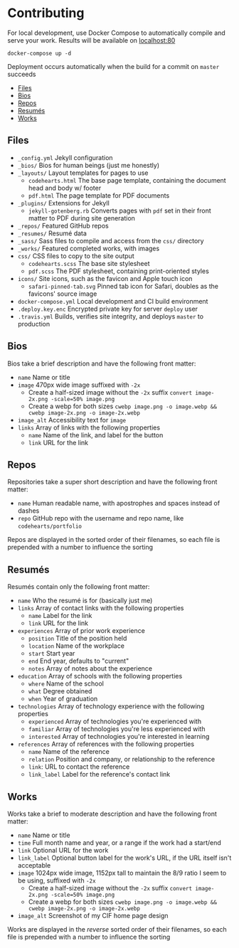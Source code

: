 # Contributing

For local development, use Docker Compose to automatically compile and serve your work. Results will be available on [localhost:80](http://localhost)

```
docker-compose up -d
```

Deployment occurs automatically when the build for a commit on `master` succeeds

- [Files](#files)
- [Bios](#bios)
- [Repos](#repos)
- [Resumés](#resumés)
- [Works](#works)

## Files

- `_config.yml` Jekyll configuration
- `_bios/` Bios for human beings (just me honestly)
- `_layouts/` Layout templates for pages to use
  - `codehearts.html` The base page template, containing the document head and body w/ footer
  - `pdf.html` The page template for PDF documents
- `_plugins/` Extensions for Jekyll
  - `jekyll-gotenberg.rb` Converts pages with `pdf` set in their front matter to PDF during site generation
- `_repos/` Featured GitHub repos
- `_resumes/` Resumé data
- `_sass/` Sass files to compile and access from the `css/` directory
- `_works/` Featured completed works, with images
- `css/` CSS files to copy to the site output
  - `codehearts.scss` The base site stylesheet
  - `pdf.scss` The PDF stylesheet, containing print-oriented styles
- `icons/` Site icons, such as the favicon and Apple touch icon
  - `safari-pinned-tab.svg` Pinned tab icon for Safari, doubles as the favicons' source image
- `docker-compose.yml` Local development and CI build environment
- `.deploy.key.enc` Encrypted private key for server `deploy` user
- `.travis.yml` Builds, verifies site integrity, and deploys `master` to production

## Bios

Bios take a brief description and have the following front matter:

- `name` Name or title
- `image` 470px wide image suffixed with `-2x`
  - Create a half-sized image without the `-2x` suffix `convert image-2x.png -scale=50% image.png`
  - Create a webp for both sizes `cwebp image.png -o image.webp && cwebp image-2x.png -o image-2x.webp`
- `image_alt` Accessibility text for `image`
- `links` Array of links with the following properties
  - `name` Name of the link, and label for the button
  - `link` URL for the link

## Repos

Repositories take a super short description and have the following front matter:

- `name` Human readable name, with apostrophes and spaces instead of dashes
- `repo` GitHub repo with the username and repo name, like `codehearts/portfolio`

Repos are displayed in the sorted order of their filenames, so each file is prepended with a number to influence the sorting

## Resumés

Resumés contain only the following front matter:

- `name` Who the resumé is for (basically just me)
- `links` Array of contact links with the following properties
  - `name` Label for the link
  - `link` URL for the link
- `experiences` Array of prior work experience
  - `position` Title of the position held
  - `location` Name of the workplace
  - `start` Start year
  - `end` End year, defaults to "current"
  - `notes` Array of notes about the experience
- `education` Array of schools with the following properties
  - `where` Name of the school
  - `what` Degree obtained
  - `when` Year of graduation
- `technologies` Array of technology experience with the following properties
  - `experienced` Array of technologies you're experienced with
  - `familiar` Array of technologies you're less experienced with
  - `interested` Array of technologies you're interested in learning
- `references` Array of references with the following properties
  - `name` Name of the reference
  - `relation` Position and company, or relationship to the reference
  - `link`: URL to contact the reference
  - `link_label` Label for the reference's contact link

## Works

Works take a brief to moderate description and have the following front matter:

- `name` Name or title
- `time` Full month name and year, or a range if the work had a start/end
- `link` Optional URL for the work
- `link_label` Optional button label for the work's URL, if the URL itself isn't acceptable
- `image` 1024px wide image, 1152px tall to maintain the 8/9 ratio I seem to be using, suffixed with `-2x`
  - Create a half-sized image without the `-2x` suffix `convert image-2x.png -scale=50% image.png`
  - Create a webp for both sizes `cwebp image.png -o image.webp && cwebp image-2x.png -o image-2x.webp`
- `image_alt` Screenshot of my CIF home page design

Works are displayed in the _reverse_ sorted order of their filenames, so each file is prepended with a number to influence the sorting
